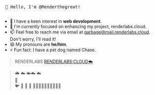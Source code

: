 <kbd> <br> 👋 Hello, I'm @Renderthegreat! <br> </kbd>

- 👀 I have a keen interest in **web development**.
- 🌱 I'm currently focused on enhancing my project, renderlabs.cloud.
- 📫 Feel free to reach me via email at garbage@mail.renderlabs.cloud. Don't worry, I'll read it!
- 😄 My pronouns are **he/him**.
- ⚡ Fun fact: I have a pet dog named Chase.


> RENDERLABS
> [RENDERLABS:CLOUD☁️](https://renderlabs.cloud)
>

> 🌥️  ☁️ ☁️☁️      ☁️  <br>
>                  🎈   <br>
>   🐦          🦜
>       🎈
>              🎈
> 🌳🌲🌳🌲🌳🌲🌳🌲🌳🌲


